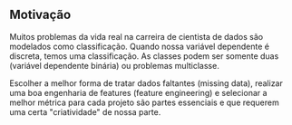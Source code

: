 ## <a> Motivação </a>

Muitos problemas da vida real na carreira de cientista de dados são modelados como classificação. Quando nossa variável dependente é discreta, temos uma classificação. As classes podem ser somente duas (variável dependente binária) ou problemas multiclasse. 

 Escolher a melhor forma de tratar dados faltantes (missing data), realizar uma boa engenharia de features (feature engineering) e selecionar a melhor métrica para cada projeto são partes essenciais e que requerem uma certa "criatividade" de nossa parte.
